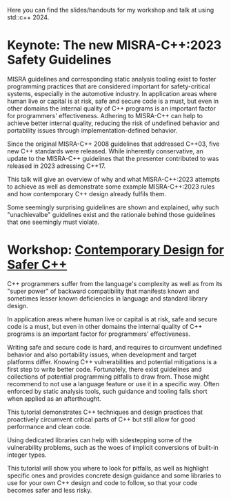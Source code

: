 Here you can find the slides/handouts for my workshop and talk at using std::c++ 2024.

# Keynote: The new MISRA-C++:2023 Safety Guidelines

MISRA guidelines and corresponding static analysis tooling exist to foster programming practices that are considered important for safety-critical systems, especially in the automotive industry.
In application areas where human live or capital is at risk, safe and secure code is a must, but even in other domains the internal quality of C++ programs is an important factor for programmers' effectiveness. Adhering to MISRA-C++ can help to achieve better internal quality, reducing the risk of undefined behavior and portability issues through implementation-defined behavior.

Since the original MISRA-C++ 2008 guidelines that addressed C++03, five new C++ standards were released. While inherently conservative, an update to the MISRA-C++ guidelines that the presenter contributed to was released in 2023 adressing C++17.

This talk will give an overview of why and what MISRA-C++:2023 attempts to achieve as well as demonstrate some example MISRA-C++:2023 rules and how contemporary C++ design already fulfils them.

Some seemingly surprising guidelines are shown and explained, why such "unachievalbe" guidelines exist and the rationale behind those guidelines that one seemingly must violate.

# Workshop: [Contemporary Design for Safer C++](https://github.com/PeterSommerlad/talks_public/tree/main/usingstdcpp/2024/)



C++ programmers suffer from the language's complexity as well as from its "super power" of backward compatibility that manifests known and sometimes lesser known deficiencies in language and standard library design.

In application areas where human live or capital is at risk, safe and secure code is a must, but even in other domains the internal quality of C++ programs is an important factor for programmers' effectiveness.

Writing safe and secure code is hard, and requires to circumvent undefined behavior and also portability issues, when development and target platforms differ. Knowing C++ vulnerabilities and potential mitigations is a first step to write better code. Fortunately, there exist guidelines and collections of potential programming pitfalls to draw from. Those might recommend to not use a language feature or use it in a specific way. Often enforced by static analysis tools, such guidance and tooling falls short when applied as an afterthought.

This tutorial demonstrates C++ techniques and design practices that proactively circumvent critical parts of C++ but still allow for good performance and clean code.

Using dedicated libraries can help with sidestepping some of the vulnerability problems, such as the woes of implicit conversions of built-in integer types.

This tutorial will show you where to look for pitfalls, as well as highlight specific ones and provides concrete design guidance and some libraries to use for your own C++ design and code to follow, so that your code becomes safer and less risky.
